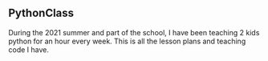 ## PythonClass

During the 2021 summer and part of the school, I have been teaching 2 kids python for an hour every week. This is all the lesson plans and teaching code I have.
